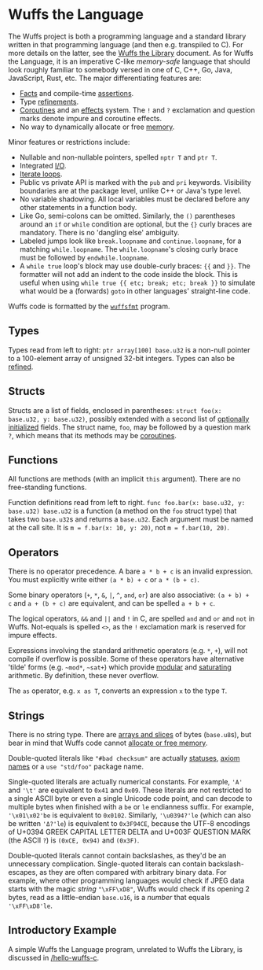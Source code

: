 # Wuffs the Language

The Wuffs project is both a programming language and a standard library written
in that programming language (and then e.g. transpiled to C). For more details
on the latter, see the [Wuffs the Library](/doc/wuffs-the-library.md) document.
As for Wuffs the Language, it is an imperative C-like *memory-safe* language
that should look roughly familiar to somebody versed in one of C, C++, Go,
Java, JavaScript, Rust, etc. The major differentiating features are:

- [Facts](/doc/note/facts.md) and compile-time
  [assertions](/doc/note/assertions.md).
- Type [refinements](/doc/glossary.md#refinement-type).
- [Coroutines](/doc/note/coroutines.md) and an [effects](/doc/note/effects.md)
  system. The `!` and `?` exclamation and question marks denote impure and
  coroutine effects.
- No way to dynamically allocate or free [memory](/doc/note/memory-safety.md).

Minor features or restrictions include:

- Nullable and non-nullable pointers, spelled `nptr T` and `ptr T`.
- Integrated [I/O](/doc/note/io-input-output.md).
- [Iterate loops](/doc/note/iterate-loops.md).
- Public vs private API is marked with the `pub` and `pri` keywords. Visibility
  boundaries are at the package level, unlike C++ or Java's type level.
- No variable shadowing. All local variables must be declared before any other
  statements in a function body.
- Like Go, semi-colons can be omitted. Similarly, the `()` parentheses around
  an `if` or `while` condition are optional, but the `{}` curly braces are
  mandatory. There is no 'dangling else' ambiguity.
- Labeled jumps look like `break.loopname` and `continue.loopname`, for a
  matching `while.loopname`. The `while.loopname`'s closing curly brace must be
  followed by `endwhile.loopname`.
- A `while true` loop's block may use double-curly braces: `{{` and `}}`. The
  formatter will not add an indent to the code inside the block. This is useful
  when using `while true {{ etc; break; etc; break }}` to simulate what would
  be a (forwards) `goto` in other languages' straight-line code.

Wuffs code is formatted by the
[`wuffsfmt`](https://godoc.org/github.com/google/wuffs/cmd/wuffsfmt) program.


## Types

Types read from left to right: `ptr array[100] base.u32` is a non-null pointer
to a 100-element array of unsigned 32-bit integers. Types can also be
[refined](/doc/glossary.md#refinement-type).


## Structs

Structs are a list of fields, enclosed in parentheses: `struct foo(x: base.u32,
y: base.u32)`, possibly extended with a second list of [optionally
initialized](/doc/note/initialization.md#partial-zero-initialization) fields.
The struct name, `foo`, may be followed by a question mark `?`, which means
that its methods may be [coroutines](/doc/note/coroutines.md).


## Functions

All functions are methods (with an implicit `this` argument). There are no
free-standing functions.

Function definitions read from left to right. `func foo.bar(x: base.u32, y:
base.u32) base.u32` is a function (a method on the `foo` struct type) that
takes two `base.u32`s and returns a `base.u32`. Each argument must be named at
the call site. It is `m = f.bar(x: 10, y: 20)`, not `m = f.bar(10, 20)`.


## Operators

There is no operator precedence. A bare `a * b + c` is an invalid expression.
You must explicitly write either `(a * b) + c` or `a * (b + c)`.

Some binary operators (`+`, `*`, `&`, `|`, `^`, `and`, `or`) are also
associative: `(a + b) + c` and `a + (b + c)` are equivalent, and can be spelled
`a + b + c`.

The logical operators, `&&` and `||` and `!` in C, are spelled `and` and `or`
and `not` in Wuffs. Not-equals is spelled `<>`, as the `!` exclamation mark is
reserved for impure effects.

Expressions involving the standard arithmetic operators (e.g. `*`, `+`), will
not compile if overflow is possible. Some of these operators have alternative
'tilde' forms (e.g. `~mod*`, `~sat+`) which provide
[modular](/doc/glossary.md#modular-arithmetic) and
[saturating](/doc/glossary.md#saturating-arithmetic) arithmetic. By definition,
these never overflow.

The `as` operator, e.g. `x as T`, converts an expression `x` to the type `T`.


## Strings

There is no string type. There are [arrays and
slices](/doc/note/slices-arrays-and-tables.md) of bytes (`base.u8`s), but bear
in mind that Wuffs code cannot [allocate or free
memory](/doc/note/memory-safety.md).

Double-quoted literals like `"#bad checksum"` are actually
[statuses](/doc/note/statuses.md), [axiom names](/doc/note/assertions.md) or a
`use "std/foo"` package name.

Single-quoted literals are actually numerical constants. For example, `'A'` and
`'\t'` are equivalent to `0x41` and `0x09`. These literals are not restricted
to a single ASCII byte or even a single Unicode code point, and can decode to
multiple bytes when finished with a `be` or `le` endianness suffix. For
example, `'\x01\x02'be` is equivalent to `0x0102`. Similarly, `'\u0394?'le`
(which can also be written `'Δ?'le`) is equivalent to `0x3F94CE`, because the
UTF-8 encodings of U+0394 GREEK CAPITAL LETTER DELTA and U+003F QUESTION MARK
(the ASCII `?`) is `(0xCE, 0x94)` and `(0x3F)`.

Double-quoted literals cannot contain backslashes, as they'd be an unnecessary
complication. Single-quoted literals can contain backslash-escapes, as they are
often compared with arbitrary binary data. For example, where other programming
languages would check if JPEG data starts with the magic _string_ `"\xFF\xD8"`,
Wuffs would check if its opening 2 bytes, read as a little-endian `base.u16`,
is a _number_ that equals `'\xFF\xD8'le`.


## Introductory Example

A simple Wuffs the Language program, unrelated to Wuffs the Library, is
discussed in [/hello-wuffs-c](/hello-wuffs-c).
